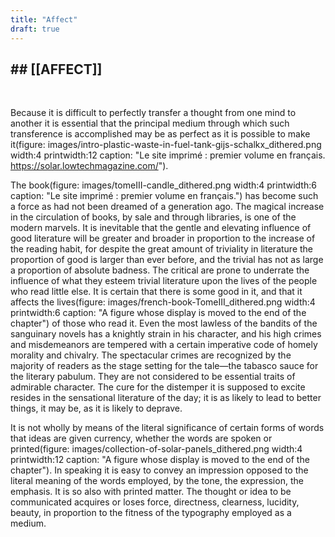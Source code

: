 ```yaml
---
title: "Affect"
draft: true
---
```


## ## [[AFFECT]]

<br class="breakpage">



Because it is difficult to perfectly transfer a thought from one mind to another it is essential that the principal medium through which such transference is accomplished may be as perfect as it is possible to make it(figure: images/intro-plastic-waste-in-fuel-tank-gijs-schalkx_dithered.png width:4 printwidth:12  caption: "Le site imprimé : premier volume en français. <br>https://solar.lowtechmagazine.com/").

The book(figure: images/tomeIII-candle_dithered.png width:4 printwidth:6 caption: "Le site imprimé : premier volume en français.") has become such a force as had not been dreamed of a generation ago. The magical increase in the circulation of books, by sale and through libraries, is one of the modern marvels. It is inevitable that the gentle and elevating influence of good literature will be greater and broader in proportion to the increase of the reading habit, for despite the great amount of triviality in literature the proportion of good is larger than ever before, and the trivial has not as large a proportion of absolute badness. The critical are prone to underrate the influence of what they esteem trivial literature upon the lives of the people who read little else. It is certain that there is some good in it, and that it affects the lives(figure: images/french-book-TomeIII_dithered.png width:4 printwidth:6 caption: "A figure whose display is moved to the end of the chapter") of those who read it. Even the most lawless of the bandits of the sanguinary novels has a knightly strain in his character, and his high crimes and misdemeanors are tempered with a certain imperative code of homely morality and chivalry. The spectacular crimes are recognized by the majority of readers as the stage setting for the tale—the tabasco sauce for the literary pabulum. They are not considered to be essential traits of admirable character. The cure for the distemper it is supposed to excite resides in the sensational literature of the day; it is as likely to lead to better things, it may be, as it is likely to deprave.


It is not wholly by means of the literal significance of certain forms of words that ideas are given currency, whether the words are spoken or printed(figure: images/collection-of-solar-panels_dithered.png width:4 printwidth:12 caption: "A figure whose display is moved to the end of the chapter"). In speaking it is easy to convey an impression opposed to the literal meaning of the words employed, by the tone, the expression, the emphasis. It is so also with printed matter. The thought or idea to be communicated acquires or loses force, directness, clearness, lucidity, beauty, in proportion to the fitness of the typography employed as a medium.

